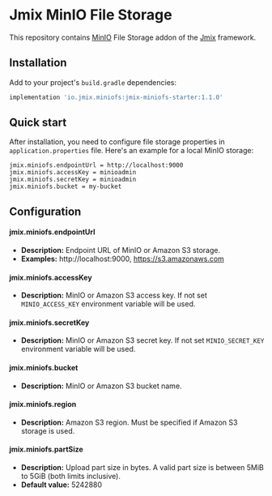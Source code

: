 # Jmix MinIO File Storage

This repository contains [MinIO](https://min.io/) File Storage addon of the [Jmix](https://jmix.io) framework.


## Installation

Add to your project's `build.gradle` dependencies:

```groovy
implementation 'io.jmix.miniofs:jmix-miniofs-starter:1.1.0'
```

## Quick start

After installation, you need to configure file storage properties in `application.properties` file. 
Here's an example for a local MinIO storage:

```text
jmix.miniofs.endpointUrl = http://localhost:9000
jmix.miniofs.accessKey = minioadmin
jmix.miniofs.secretKey = minioadmin
jmix.miniofs.bucket = my-bucket
```

## Configuration

#### jmix.miniofs.endpointUrl

* **Description:** Endpoint URL of MinIO or Amazon S3 storage.
* **Examples:** http://localhost:9000, https://s3.amazonaws.com

#### jmix.miniofs.accessKey

* **Description:** MinIO or Amazon S3 access key. If not set `MINIO_ACCESS_KEY` environment variable will be used.

#### jmix.miniofs.secretKey

* **Description:** MinIO or Amazon S3 secret key. If not set `MINIO_SECRET_KEY` environment variable will be used.

#### jmix.miniofs.bucket

* **Description:** MinIO or Amazon S3 bucket name.

#### jmix.miniofs.region

* **Description:** Amazon S3 region. Must be specified if Amazon S3 storage is used.

#### jmix.miniofs.partSize

* **Description:** Upload part size in bytes. A valid part size is between 5MiB to 5GiB (both limits inclusive).
* **Default value:** 5242880
